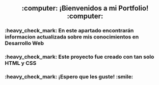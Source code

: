 <h2 align="center"> :computer: ¡Bienvenidos a mi Portfolio! :computer: </h2>

<h3> :heavy_check_mark: En este apartado encontrarán informacion actualizada sobre mis conocimientos en Desarrollo Web</h3>

<h3> :heavy_check_mark: Este proyecto fue creado con tan solo HTML y CSS</h3>

<h3> :heavy_check_mark: ¡Espero que les guste! :smile:</h3>

